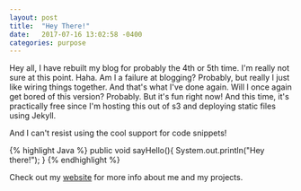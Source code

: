 ```yaml
---
layout: post
title:  "Hey There!"
date:   2017-07-16 13:02:58 -0400
categories: purpose
---
```

Hey all, I have rebuilt my blog for probably the 4th or 5th time. I'm really not sure at this point. Haha. Am I a failure at blogging? Probably, but really I just like wiring things together. And that's what I've done again. Will I once again get bored of this version? Probably. But it's fun right now! And this time, it's practically free since I'm hosting this out of s3 and deploying static files using Jekyll.

And I can't resist using the cool support for code snippets!

{% highlight Java %}
public void sayHello(){
  System.out.println("Hey there!");
}
{% endhighlight %}

Check out my [website][grant-website] for more info about me and my projects.

[grant-website]: http://grantemersonharper.com
